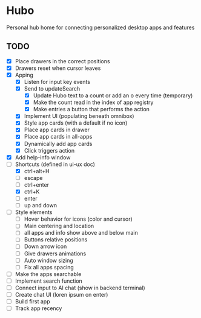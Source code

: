 # Hubo

Personal hub home for connecting personalized desktop apps and features

## TODO

- [x] Place drawers in the correct positions
- [x] Drawers reset when cursor leaves
- [x] Apping
    - [x] Listen for input key events
    - [x] Send to updateSearch
        - [x] Update Hubo text to a count or add an o every time (temporary)
        - [x] Make the count read in the index of app registry
        - [x] Make entries a button that performs the action
    - [x] Implement UI (populating beneath omnibox)
    - [x] Style app cards (with a default if no icon)
    - [x] Place app cards in drawer
    - [x] Place app cards in all-apps
    - [x] Dynamically add app cards
    - [x] Click triggers action
- [x] Add help-info window
- [ ] Shortcuts (defined in ui-ux doc)
    - [x] ctrl+alt+H
    - [ ] escape
    - [ ] ctrl+enter
    - [x] ctrl+K
    - [ ] enter
    - [ ] up and down
- [ ] Style elements
    - [ ] Hover behavior for icons (color and cursor)
    - [ ] Main centering and location
    - [ ] all apps and info show above and below main
    - [ ] Buttons relative positions
    - [ ] Down arrow icon
    - [ ] Give drawers animations
    - [ ] Auto window sizing
    - [ ] Fix all apps spacing
- [ ] Make the apps searchable
- [ ] Implement search function
- [ ] Connect input to AI chat (show in backend terminal)
- [ ] Create chat UI (loren ipsum on enter)
- [ ] Build first app
- [ ] Track app recency
